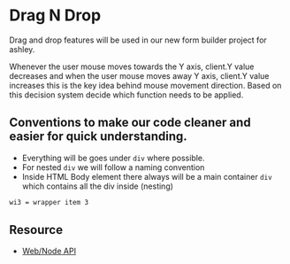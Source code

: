 # Drag N Drop
Drag and drop features will be used in our new form builder project for ashley.

Whenever the user mouse moves towards the Y axis, client.Y value decreases and when the user mouse moves away Y axis, client.Y value increases this is the key idea behind mouse movement direction. Based on this decision system decide which function needs to be applied.


## Conventions to make our code cleaner and easier for quick understanding.
* Everything will be goes under `div` where possible.
* For nested `div` we will follow a naming convention
* Inside HTML Body element there always will be a main container `div` which contains all the div inside (nesting)

```css
wi3 = wrapper item 3

```


## Resource
* [Web/Node API](https://developer.mozilla.org/en-US/docs/Web/API/Node/insertBefore)